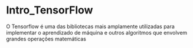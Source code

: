 # Intro_TensorFlow
O Tensorflow é uma das bibliotecas mais amplamente utilizadas para implementar o aprendizado de máquina e outros algoritmos que envolvem grandes operações matemáticas
